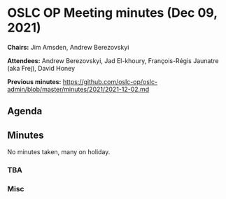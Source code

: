 # OSLC OP Meeting minutes (Dec 09, 2021)

**Chairs:** Jim Amsden, Andrew Berezovskyi

**Attendees:** Andrew Berezovskyi, Jad El-khoury, François-Régis Jaunatre (aka Frej), David Honey

**Previous minutes:** https://github.com/oslc-op/oslc-admin/blob/master/minutes/2021/2021-12-02.md

## Agenda


## Minutes

No minutes taken, many on holiday. 
### TBA

### Misc



